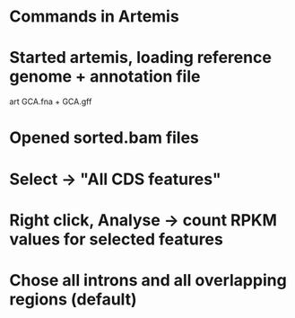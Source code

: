 # Commands in Artemis 
# Started artemis, loading reference genome + annotation file
art GCA.fna + GCA.gff

# Opened sorted.bam files 

# Select -> "All CDS features"

# Right click, Analyse -> count RPKM values for selected features

# Chose all introns and all overlapping regions (default)

